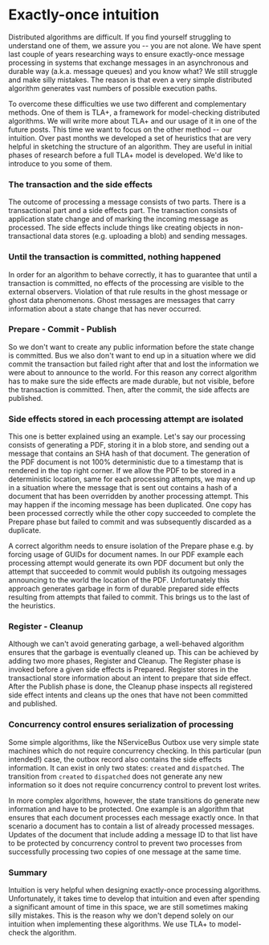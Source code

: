 # Exactly-once intuition

Distributed algorithms are difficult. If you find yourself struggling to understand one of them, we assure you -- you are not alone. We have spent last couple of years researching ways to ensure exactly-once message processing in systems that exchange messages in an asynchronous and durable way (a.k.a. message queues) and you know what? We still struggle and make silly mistakes. The reason is that even a very simple distributed algorithm generates vast numbers of possible execution paths.

To overcome these difficulties we use two different and complementary methods. One of them is TLA+, a framework for model-checking distributed algorithms. We will write more about TLA+ and our usage of it in one of the future posts. This time we want to focus on the other method -- our intuition. Over past months we developed a set of heuristics that are very helpful in sketching the structure of an algorithm. They are useful in initial phases of research before a full TLA+ model is developed. We'd like to introduce to you some of them.

### The transaction and the side effects

The outcome of processing a message consists of two parts. There is a transactional part and a side effects part. The transaction consists of application state change and of marking the incoming message as processed. The side effects include things like creating objects in non-transactional data stores (e.g. uploading a blob) and sending messages.

### Until the transaction is committed, nothing happened

In order for an algorithm to behave correctly, it has to guarantee that until a transaction is committed, no effects of the processing are visible to the external observers. Violation of that rule results in the ghost message or ghost data phenomenons. Ghost messages are messages that carry information about a state change that has never occurred.

### Prepare - Commit - Publish

So we don't want to create any public information before the state change is committed. Bus we also don't want to end up in a situation where we did commit the transaction but failed right after that and lost the information we were about to announce to the world. For this reason any correct algorithm has to make sure the side effects are made durable, but not visible, before the transaction is committed. Then, after the commit, the side affects are published.

### Side effects stored in each processing attempt are isolated

This one is better explained using an example. Let's say our processing consists of generating a PDF, storing it in a blob store, and sending out a message that contains an SHA hash of that document. The generation of the PDF document is not 100% deterministic due to a timestamp that is rendered in the top right corner. If we allow the PDF to be stored in a deterministic location, same for each processing attempts, we may end up in a situation where the message that is sent out contains a hash of a document that has been overridden by another processing attempt. This may happen if the incoming message has been duplicated. One copy has been processed correctly while the other copy succeeded to complete the Prepare phase but failed to commit and was subsequently discarded as a duplicate.

A correct algorithm needs to ensure isolation of the Prepare phase e.g. by forcing usage of GUIDs for document names. In our PDF example each processing attempt would generate its own PDF document but only the attempt that succeeded to commit would publish its outgoing messages announcing to the world the location of the PDF. Unfortunately this approach generates garbage in form of durable prepared side effects resulting from attempts that failed to commit. This brings us to the last of the heuristics.

### Register - Cleanup

Although we can't avoid generating garbage, a well-behaved algorithm ensures that the garbage is eventually cleaned up. This can be achieved by adding two more phases, Register and Cleanup. The Register phase is invoked before a given side effects is Prepared. Register stores in the transactional store information about an intent to prepare that side effect. After the Publish phase is done, the Cleanup phase inspects all registered side effect intents and cleans up the ones that have not been committed and published.

### Concurrency control ensures serialization of processing

Some simple algorithms, like the NServiceBus Outbox use very simple state machines which do not require concurrency checking. In this particular (pun intended!) case, the outbox record also contains the side effects information. It can exist in only two states: `created` and `dispatched`. The transition from `created` to `dispatched` does not generate any new information so it does not require concurrency control to prevent lost writes.

In more complex algorithms, however, the state transitions do generate new information and have to be protected. One example is an algorithm that ensures that each document processes each message exactly once. In that scenario a document has to contain a list of already processed messages. Updates of the document that include adding a message ID to that list have to be protected by concurrency control to prevent two processes from successfully processing two copies of one message at the same time.  

### Summary

Intuition is very helpful when designing exactly-once processing algorithms. Unfortunately, it takes time to develop that intuition and even after spending a significant amount of time in this space, we are still sometimes making silly mistakes. This is the reason why we don't depend solely on our intuition when implementing these algorithms. We use TLA+ to model-check the algorithm.

